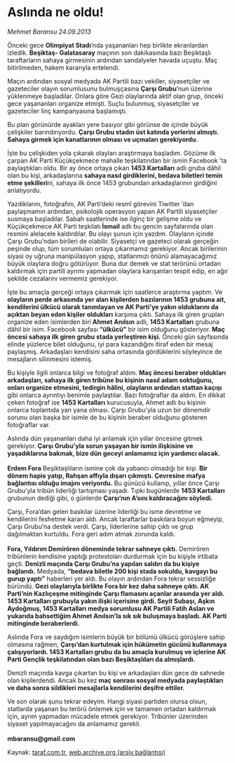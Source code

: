 # Aslında ne oldu!

*Mehmet Baransu 24.09.2013*

<div class="yazi"><p>Önceki gece <strong>Olimpiyat Stadı</strong>’nda yaşananları hep birlikte ekranlardan izledik. <strong>Beşiktaş- Galatasaray</strong> maçının son dakikasında bazı Beşiktaşlı taraftarların sahaya girmesinin ardından sandalyeler havada uçuştu. Maç bitirilmeden, hakem kararıyla ertelendi.</p>
<p>Maçın ardından sosyal medyada AK Partili bazı vekiller, siyasetçiler ve gazeteciler olayın sorumlusunu bulmuşçasına <strong>Çarşı Grubu</strong>’nun üzerine yüklenmeye başladılar. Onlara göre Gezi olaylarında aktif olan grup, önceki gece yaşananları organize etmişti. Suçlu bulunmuş, siyasetçiler ve gazeteciler linç kampanyasına başlamıştı.</p>
<p>Bu plan görünürde ayakları yere basıyor gibi görünse de içinde büyük çelişkiler barındırıyordu. <strong>Çarşı Grubu stadın üst katında yerlerini almıştı. Sahaya girmek için kanatlarının olması ve uçmaları gerekiyordu.</strong></p>
<p>İşte bu çelişkiden yola çıkarak olayları araştırmaya başladım. Gözüme ilk çarpan AK Parti Küçükçekmece mahalle teşkilatından bir ismin Facebook ’ta paylaştıkları oldu. Bir ay önce ortaya çıkan <strong>1453 Kartalları</strong> adlı gruba dâhil olan bu kişi, arkadaşlarına <strong>sahaya nasıl girdiklerini, bedava biletleri temin etme şekilleri</strong>ni, sahaya ilk önce 1453 grubundan arkadaşlarının girdiğini anlatıyordu.</p>
<p>Yazdıklarını, fotoğrafını, AK Parti’deki resmî görevini Tiwitter ’dan paylaşmamın ardından, psikolojik operasyon yapan AK Partili siyasetçiler susmaya başladılar. Sabah saatlerinde ise ilginç bir gelişme oldu ve Küçükçekmece AK Parti teşkilatı<strong> İsmail</strong> adlı bu gencin sayfalarında olan resmini alelacele kaldırdılar. Bu olayı şunun için yazdım. Olayların içinde Çarşı Grubu’ndan birileri de olabilir. Siyasetçi ve gazeteci olarak gerçeğin peşinde olup, tüm sorumluları ortaya çıkarmamız gerekiyor. Ancak birilerinin siyasi oy uğruna manipülasyon yapıp, statlarımızı önünü alamayacağımız büyük olaylara doğru götürüyor. Buna dur demek ve stat terörünü ortadan kaldırmak için partili ayrımı yapmadan olaylara karışanları tespit edip, en ağır şekilde cezalarını vermemiz gerekiyor.</p>
<p>İşte bu amaçla gerçeği ortaya çıkarmak için saatlerce araştırma yaptım. Ve <strong>olayların perde arkasında yer alan kişilerden bazılarının 1453 grubuna ait, kendilerini ülkücü olarak tanımlayan ve AK Parti’ye yakın olduklarını da açıktan beyan eden kişiler oldukları</strong> karşıma çıktı. Sahaya ilk giren grupları organize eden isimlerden biri<strong> Ahmet Anılsın</strong> adlı, <strong>1453 Kartalları</strong> grubuna dâhil bir isim. Facebook sayfası<strong> “ülkücü”</strong> bir isim olduğunu gösteriyor.<strong> Maç öncesi sahaya ilk giren grubu stada yerleştiren kişi.</strong> Önceki gün sayfasında elinde yüzlerce bilet olduğunu, iyi para kazandığını itiraf eden bir mesaj paylaşmış. Arkadaşları kendisini saha ortasında gördüklerini söyleyince de mesajların silinmesini istemiş.</p>
<p>Bu kişiyle ilgili onlarca bilgi ve fotoğraf aldım. <strong>Maç öncesi beraber oldukları arkadaşları, sahaya ilk giren tribüne bu kişinin nasıl adam soktuğunu, onları organize etmesini, tedirgin hâlini, olayların ardından stattan kaçışı</strong> gibi onlarca ayrıntıyı benimle paylaştılar. Bazı fotoğraflar da aldım. En dikkat çeken fotoğraf ise <strong>1453 Kartalları</strong> kurucusuyla, Ahmet adlı bu kişinin onlarca toplantıda yan yana olması. Çarşı Grubu’yla uzun bir dönemdir sorunu olan başka bir isimle de bu kişinin beraber olduğunu gösteren fotoğraflar var.</p>
<p>Aslında dün yaşananları daha iyi anlamak için yıllar öncesine gitmek gerekiyor.<strong> Çarşı Grubu’yla sorun yaşayan bir ismin ilişkisine ve yaşadıklarına bakmak, bize dün geceyi anlamamız için yardımcı olacak.<br/><br/></strong><strong>Erdem Fora</strong> Beşiktaşlıların ismine çok da yabancı olmadığı bir kişi. <strong>Bir dönem hapis yatıp, Rahşan affıyla dışarı çıkmıştı. Çevresine mafya bağlantısı olduğu imajını veriyordu.</strong> Bu günücü kullanıp, yıllar önce Çarşı Grubu’yla tribün liderliği tartışması yaşadı. Tıpkı bugünlerde <strong>1453 Kartalları</strong> grubunun dediği gibi, o günlerde <strong>Çarşı’nın A’sını kaldıracağını söyledi.</strong></p>
<p>Çarşı, Fora’dan gelen baskılar üzerine liderliği bu isme devretme ve kendilerini feshetme kararı aldı. Ancak taraftarlar baskılara boyun eğmeyip, Çarşı Grubu’na destek verdi. Çarşı, liderlerine sahip çıktı ve grup dağılmaktan kurtuldu. Fora geri adım atmak zorunda kaldı.<br/><br/><strong>Fora, Yıldırım Demirören döneminde tekrar sahneye çıktı.</strong> Demirören tribünlerin kendisine yaptığı protestoları durdurmak için bu kişiyle irtibata geçti. <strong>Denizli maçında Çarşı Grubu’na yapılan saldırı da bu kişiye bağlandı.</strong> Medyada, <strong>“bedava biletle 200 kişi stada sokuldu, kavgayı bu gurup yaptı”</strong> haberleri yer aldı. Bu olayın ardından Fora tekrar sessizliğe büründü. <strong>Gezi olaylarıyla birlikte Fora bir kez daha sahneye çıktı. AK Parti’nin Kazlıçeşme mitinginde Çarşı flamasını açanlar arasında yer aldı. 1453 Kartalları grubuyla yakın ilişki içerisine girdi. Seyit Subaşı, Aşkın Aydoğmuş, 1453 Kartalları medya sorumlusu AK Partili Fatih Aslan ve yukarıda bahsettiğim Ahmet Anılsın’la sık sık buluşmaya başladı. AK Parti mitinginde beraberlerdi.</strong></p>
<p>Aslında Fora ve saydığım isimlerin büyük bir bölümü ülkücü görüşlere sahip olmasına rağmen, <strong>Çarşı’dan kurtulmak için hükümetin gücünü kullanmaya çalışıyorlardı. 1453 Kartalları grubu da bu amaçla kurulmuş ve içlerine AK Parti Gençlik teşkilatından olan bazı Beşiktaşlıları da almışlardı.</strong></p>
<p>Denizli maçında kavga çıkartan bu kişi ve arkadaşları dün gece de sahnede olan kişilerdendi. Ancak bu kez<strong> maç sonrası sosyal medyada paylaştıkları ve daha sonra sildikleri mesajlarla kendilerini deşifre ettiler.</strong></p>
<p>Ve son olarak şunu tekrar edeyim. Hangi siyasi partiden olursa olsun, statlarda yaşanan bu terörü önlemek için ve tamamen ortadan kaldırmak için, ayrım yapmadan mücadele etmek gerekiyor. Tribünler üzerinden siyaset yapılmayacağını da anlamamız gerekli.<br/><br/><strong>mbaransu@gmail.com</strong></p>
</div>

Kaynak: [taraf.com.tr](http://www.taraf.com.tr:80/mehmet-baransu/makale-aslinda-ne-oldu.htm), [web.archive.org (arşiv bağlantısı)](http://web.archive.org/web/20130925210200/http://www.taraf.com.tr:80/mehmet-baransu/makale-aslinda-ne-oldu.htm)
